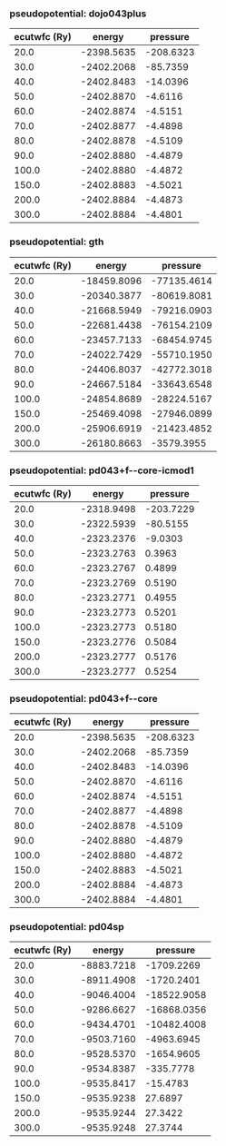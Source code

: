 ### pseudopotential: dojo043plus
| ecutwfc (Ry) | energy | pressure | 
| --- | --- | --- | 
| 20.0 | -2398.5635| -208.6323|
| 30.0 | -2402.2068| -85.7359|
| 40.0 | -2402.8483| -14.0396|
| 50.0 | -2402.8870| -4.6116|
| 60.0 | -2402.8874| -4.5151|
| 70.0 | -2402.8877| -4.4898|
| 80.0 | -2402.8878| -4.5109|
| 90.0 | -2402.8880| -4.4879|
| 100.0 | -2402.8880| -4.4872|
| 150.0 | -2402.8883| -4.5021|
| 200.0 | -2402.8884| -4.4873|
| 300.0 | -2402.8884| -4.4801|

### pseudopotential: gth
| ecutwfc (Ry) | energy | pressure | 
| --- | --- | --- | 
| 20.0 | -18459.8096| -77135.4614|
| 30.0 | -20340.3877| -80619.8081|
| 40.0 | -21668.5949| -79216.0903|
| 50.0 | -22681.4438| -76154.2109|
| 60.0 | -23457.7133| -68454.9745|
| 70.0 | -24022.7429| -55710.1950|
| 80.0 | -24406.8037| -42772.3018|
| 90.0 | -24667.5184| -33643.6548|
| 100.0 | -24854.8689| -28224.5167|
| 150.0 | -25469.4098| -27946.0899|
| 200.0 | -25906.6919| -21423.4852|
| 300.0 | -26180.8663| -3579.3955|

### pseudopotential: pd043+f--core-icmod1
| ecutwfc (Ry) | energy | pressure | 
| --- | --- | --- | 
| 20.0 | -2318.9498| -203.7229|
| 30.0 | -2322.5939| -80.5155|
| 40.0 | -2323.2376| -9.0303|
| 50.0 | -2323.2763| 0.3963|
| 60.0 | -2323.2767| 0.4899|
| 70.0 | -2323.2769| 0.5190|
| 80.0 | -2323.2771| 0.4955|
| 90.0 | -2323.2773| 0.5201|
| 100.0 | -2323.2773| 0.5180|
| 150.0 | -2323.2776| 0.5084|
| 200.0 | -2323.2777| 0.5176|
| 300.0 | -2323.2777| 0.5254|

### pseudopotential: pd043+f--core
| ecutwfc (Ry) | energy | pressure | 
| --- | --- | --- | 
| 20.0 | -2398.5635| -208.6323|
| 30.0 | -2402.2068| -85.7359|
| 40.0 | -2402.8483| -14.0396|
| 50.0 | -2402.8870| -4.6116|
| 60.0 | -2402.8874| -4.5151|
| 70.0 | -2402.8877| -4.4898|
| 80.0 | -2402.8878| -4.5109|
| 90.0 | -2402.8880| -4.4879|
| 100.0 | -2402.8880| -4.4872|
| 150.0 | -2402.8883| -4.5021|
| 200.0 | -2402.8884| -4.4873|
| 300.0 | -2402.8884| -4.4801|

### pseudopotential: pd04sp
| ecutwfc (Ry) | energy | pressure | 
| --- | --- | --- | 
| 20.0 | -8883.7218| -1709.2269|
| 30.0 | -8911.4908| -1720.2401|
| 40.0 | -9046.4004| -18522.9058|
| 50.0 | -9286.6627| -16868.0356|
| 60.0 | -9434.4701| -10482.4008|
| 70.0 | -9503.7160| -4963.6945|
| 80.0 | -9528.5370| -1654.9605|
| 90.0 | -9534.8387| -335.7778|
| 100.0 | -9535.8417| -15.4783|
| 150.0 | -9535.9238| 27.6897|
| 200.0 | -9535.9244| 27.3422|
| 300.0 | -9535.9248| 27.3744|

